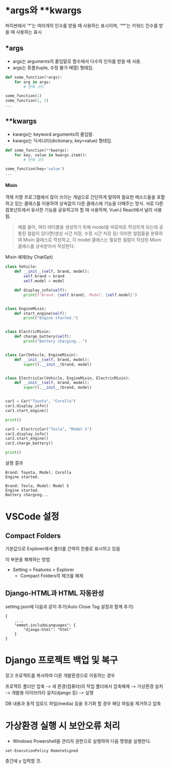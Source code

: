 # *args와 **kwargs
파이썬에서 '*'는 여러개의 인수를 받을 때 사용하는 표시이며, '**'는 키워드 인수를 받을 때 사용하는 표시
## *args
* args는 arguments의 줄임말로 함수에서 다수의 인자를 받을 때 사용.
* args는 튜플(tuple, 수정 불가 배열) 형태임.
```python
def some_function(*args):
    for arg in args:
        # 반복 코드

some_function(1)
some_function(1, 2)
...
```
  
## **kwargs
* kwargs는 keyword arguments의 줄임말.
* kwargs는 딕셔너리(dictionary, key=value) 형태임.
```python
def some_function(**kwargs):
    for key, value in kwargs.item():
        # 반복 코드

some_function(key='value')
...
```

#### Mixin
객체 지향 프로그램에서 많이 쓰이는 개념으로 간단하게 말하여 필요한 메소드들을 포함하고 있는 클래스를 이용하여 상속없이 다른 클래스에 기능을 더해주는 방식. 서로 다른 컴포넌트에서 유사한 기능을 공유하고자 할 때 사용하며, Vue나 React에서 널리 사용됨.
> 예를 들어, 여러 테이블을 생성하기 위해 model을 따로따로 작성하게 되는데 공통된 컬럼이 있다면(생성 시간 저장, 수정 시간 저장 등) 이러한 컬럼들을 분류하여 Mixin 클래스로 작성하고, 각 model 클래스는 필요한 컬럼이 작성된 Mixin 클래스를 상속받아서 작성한다.

Mixin 예제(by ChatGpt)
```python
class Vehicle:
    def __init__(self, brand, model):
        self.brand = brand
        self.model = model

    def display_info(self):
        print(f"Brand: {self.brand}, Model: {self.model}")


class EngineMixin:
    def start_engine(self):
        print("Engine started.")


class ElectricMixin:
    def charge_battery(self):
        print("Battery charging...")


class Car(Vehicle, EngineMixin):
    def __init__(self, brand, model):
        super().__init__(brand, model)


class ElectricCar(Vehicle, EngineMixin, ElectricMixin):
    def __init__(self, brand, model):
        super().__init__(brand, model)


car1 = Car("Toyota", "Corolla")
car1.display_info()
car1.start_engine()

print()

car2 = ElectricCar("Tesla", "Model S")
car2.display_info()
car2.start_engine()
car2.charge_battery()

print()
```

실행 결과
```
Brand: Toyota, Model: Corolla
Engine started.

Brand: Tesla, Model: Model S
Engine started.
Battery charging...
```


# VSCode 설정
## Compact Folders
기본값으로 Explorer에서 폴더를 간략히 한줄로 표시하고 있음

이 부분을 해제하는 방법
* Setting > Features > Explorer
    * Compact Folders의 체크를 해제

## Django-HTML과 HTML 자동완성
setting.json에 다음과 같이 추가(Auto Close Tag 설정과 함께 추가)
```
{
    ...,
    "emmet.includeLanguages": {
        "django-html": "html"
    }
}
```

# Django 프로젝트 백업 및 복구
장고 프로젝트를 복사하여 다른 개발환경으로 이동하는 경우

프로젝트 폴더만 압축 -> 새 환경(컴퓨터)의 작업 폴더에서 압축해제 -> 가상환경 설치 -> 개발용 라이브러리 설치(django 등) -> 실행

DB 내용과 동적 업로드 파일(media) 등을 초기화 할 경우 해당 파일을 제거하고 압축


# 가상환경 실행 시 보안오류 처리
* Windows Powershell을 관리자 권한으로 실행하여 다음 명령을 실행한다.
```
set-ExecutionPolicy RemoteSigned
```
중간에 y 입력할 것.
